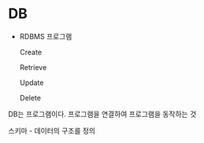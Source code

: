 # DB

* RDBMS 프로그램

  Create

  Retrieve

  Update

  Delete

DB는 프로그램이다. 프로그램을 연결하여 프로그램을 동작하는 것

스키마 - 데이터의 구조를 정의

